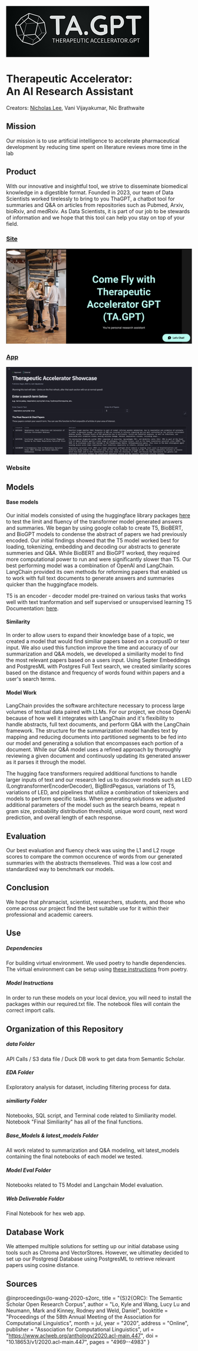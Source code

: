 <img src='assets/imgs/logo.png'>

# Therapeutic Accelerator: </br> An AI Research Assistant   
Creators: [Nicholas Lee](), Vani Vijayakumar, Nic Brathwaite



## Mission
Our mission is to use artificial intelligence to accelerate pharmaceutical development by reducing time spent on literature reviews more time in the lab

## Product
With our innovative and insightful tool, we strive to disseminate biomedical knowledge in a digestible format. Founded in 2023, our team of Data Scientists worked tirelessly to bring to you ThaGPT, a chatbot tool for summaries and Q&A on articles from repositories such as Pubmed, Arxiv, bioRxiv, and medRxiv. As Data Scientists, it is part of our job to be stewards of information and we hope that this tool can help you stay on top of your field.

### [Site](https://vanivk14.wixsite.com/tagpt)  
<img src='assets/imgs/site.png'>

### [App](https://app.hex.tech/604dd43f-9bf2-4f53-b2ad-a57886ed9dc6/app/d8ff2ed8-06ad-4d32-892e-def0c050dd4f/latest)
<img src="assets/imgs/app-example.png">

### Website


## Models
#### Base models
Our initial models consisted of using the huggingface library packages [here](https://huggingface.co/docs/transformers/index) to test the limit and fluency of the transformer model generated answers and summaries. We began by using google collab to create T5, BioBERT, and BioGPT models to condense the abstract of papers we had previously encoded.
Our initial findings showed that the T5 model worked best for loading, tokenizing, embedding and decoding our abstracts to generate summeries and Q&A. While BioBERT and BioGPT worked, they required more computational power to run and were significantly slower than T5. Our best performing model was a combination of OpenAI and LangChain. LangChain provided its own methods for reforming papers that enabled us to work with full text documents to generate answers and summaries quicker than the huggingface models.

T5 is an encoder - decoder model pre-trained on various tasks that works well with text tranformation and self supervised or unsupervised learning T5 Documentation: [here](https://huggingface.co/docs/transformers/model_doc/t5). 

#### Similarity
In order to allow users to expand their knowledge base of a topic, we created a model that would find similiar papers based on a corpusID or texr input. We also used this function improve the time and accuracy of our summarization and Q&A models, we developed a similiarity model to find the most relevant papers based on a users input. Using Septer Embeddings and PostgresML with Postgres Full Text search, we created similarity scores based on the distance and frequency of words found within papers and a user's search terms. 

#### Model Work 
LangChain provides the software architecture necessary to process large volumes of textual data paired with LLMs. For our project, we chose OpenAi because of how well it integrates with LangChain and it's flexibility to handle abstracts, full text documents, and perform Q&A with the LangChain framework. The structure for the summarization model handles text by mapping and reducing documents into partitioned segments to be fed into our model and generating a solution that encompasses each portion of a document. While our Q&A model uses a refined approach by thoroughly reviewing a given document and continuosly updating its generated answer as it parses it through the model.
  
The hugging face transformers required additional functions to handle larger inputs of text and our research led us to discover models such as LED (LongtransformerEncoderDecoder), BigBirdPegasus, variations of T5, variations of LED, and pipelines that utilize a combination of tokenizers and models to perform specific tasks. When generating solutions we adjusted additional parameters of the model such as the search beams, repeat n gram size, probability distribution threshold, unique word count, next word prediction, and overall length of each response.

## Evaluation
Our best evaluation and fluency check was using the L1 and L2 rouge scores to compare the common occurence of words from our generated summaries with the abstracts themseleves. Thid was a low cost and standardized way to benchmark our models. 

## Conclusion
We hope that phramacist, scientist, researchers, students, and those who come across our project find the best suitable use for it within their professional and academic careers.

## Use

##### Dependencies

For building virtual environment. We used poetry to handle dependencies. The virtual environment can be setup using [these instructions](https://python-poetry.org/docs/) from poetry. 

##### Model Instructions
In order to run these models on your local device, you will need to install the packages within our required.txt file. The notebook files will contain the correct import calls.

## Organization of this Repository
  
##### data Folder

API Calls / S3 data file / Duck DB work to get data from Semantic Scholar.  

##### EDA Folder

Exploratory analysis for dataset, including filtering process for data. 

##### similiarty Folder 

Notebooks, SQL script, and Terminal code related to Similiarity model.  Notebook "Final Similiarity" has all of the final functions. 

##### Base_Models & latest_models Folder

All work related to summarization and Q&A modeling, wit latest_models containing the final notebooks of each model we tested. 

##### Model Eval Folder

Notebooks related to T5 Model and Langchain Model evaluation. 

##### Web Deliverable Folder

Final Notebook for hex web app.


## Database Work
We attemped multiple solutions for setting up our initial database using tools such as Chroma and VectorStores. However, we ultimatley decided to set up our Postgresql Database using PostgresML to retrieve relevant papers using cosine distance.  


## Sources
@inproceedings{lo-wang-2020-s2orc,
    title = "{S}2{ORC}: The Semantic Scholar Open Research Corpus",
    author = "Lo, Kyle  and Wang, Lucy Lu  and Neumann, Mark  and Kinney, Rodney  and Weld, Daniel",
    booktitle = "Proceedings of the 58th Annual Meeting of the Association for Computational Linguistics",
    month = jul,
    year = "2020",
    address = "Online",
    publisher = "Association for Computational Linguistics",
    url = "https://www.aclweb.org/anthology/2020.acl-main.447",
    doi = "10.18653/v1/2020.acl-main.447",
    pages = "4969--4983"
} 
